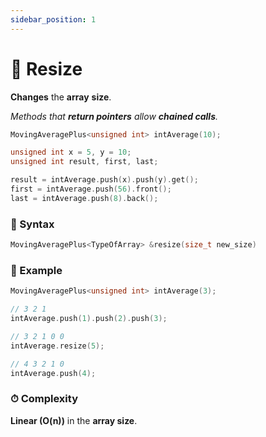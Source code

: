 ```yaml
---
sidebar_position: 1
---
```


# 📐 Resize

**Changes** the **array** **size**.

_Methods that **return pointers** allow **chained calls**._

```cpp
MovingAveragePlus<unsigned int> intAverage(10);

unsigned int x = 5, y = 10;
unsigned int result, first, last;

result = intAverage.push(x).push(y).get();
first = intAverage.push(56).front();
last = intAverage.push(8).back();
```

### 📝 Syntax

```cpp
MovingAveragePlus<TypeOfArray> &resize(size_t new_size)
```

### 🔮 Example

```cpp
MovingAveragePlus<unsigned int> intAverage(3);

// 3 2 1
intAverage.push(1).push(2).push(3);

// 3 2 1 0 0
intAverage.resize(5);

// 4 3 2 1 0
intAverage.push(4);
```

### ⏱ Complexity

**Linear (O(n))** in the **array size**.
